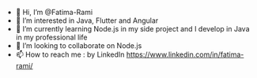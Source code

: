 - 👋 Hi, I’m @Fatima-Rami
- 👀 I’m interested in Java, Flutter and Angular
- 🌱 I’m currently learning Node.js in my side project and I develop in Java in my professional life
- 💞️ I’m looking to collaborate on Node.js 
- 📫 How to reach me : by LinkedIn https://www.linkedin.com/in/fatima-rami/

<!---
Fatima-Rami/Fatima-Rami is a ✨ special ✨ repository because its `README.md` (this file) appears on your GitHub profile.
You can click the Preview link to take a look at your changes.
--->
